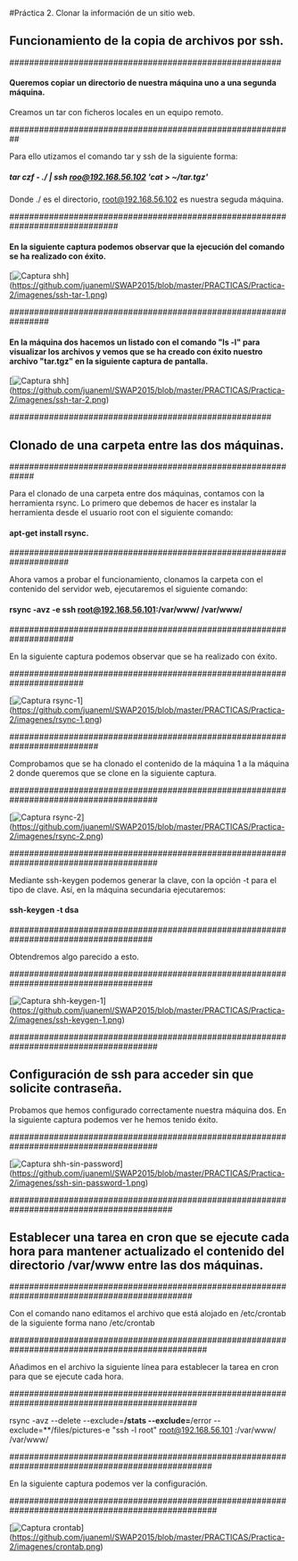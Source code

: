 #Práctica 2. Clonar la información de un sitio web.

## Funcionamiento de la copia de archivos por ssh.

#######################################################
 
#### Queremos copiar un directorio de nuestra máquina uno a una segunda máquina.
Creamos un tar con ficheros locales en un equipo remoto.

##########################################################

Para ello utizamos el comando tar y ssh de la siguiente forma:

##### tar czf - ./ | ssh roo@192.168.56.102 'cat > ~/tar.tgz'
Donde ./ es el directorio, root@192.168.56.102 es nuestra seguda máquina.

##############################################################################

#### En la siguiente captura podemos observar que la ejecución del comando se ha realizado con éxito.
[![Captura shh](https://github.com/juaneml/SWAP2015/blob/master/PRACTICAS/Practica-2/imagenes/ssh-tar-1.png)]
(https://github.com/juaneml/SWAP2015/blob/master/PRACTICAS/Practica-2/imagenes/ssh-tar-1.png)

################################################################

#### En la máquina dos hacemos un listado con el comando "ls -l"  para visualizar los archivos y vemos que se ha creado con éxito nuestro archivo "tar.tgz" en la  siguiente captura de pantalla.
[![Captura shh](https://github.com/juaneml/SWAP2015/blob/master/PRACTICAS/Practica-2/imagenes/ssh-tar-2.png)]
(https://github.com/juaneml/SWAP2015/blob/master/PRACTICAS/Practica-2/imagenes/ssh-tar-2.png)

#####################################################

## Clonado de una carpeta entre las dos máquinas.

#############################################################

Para el clonado de una carpeta entre dos máquinas, contamos con la herramienta rsync.
Lo primero que debemos de hacer es instalar la herramienta desde  el usuario root con el siguiente comando:

#### apt-get install rsync.

####################################################################

Ahora vamos a probar el funcionamiento, clonamos la carpeta con el contenido del servidor web, ejecutaremos 
el siguiente comando:

#### rsync -avz -e ssh root@192.168.56.101:/var/www/ /var/www/

#####################################################################

En la siguiente captura podemos observar que se ha realizado con éxito.

#######################################################################

[![Captura rsync-1](https://github.com/juaneml/SWAP2015/blob/master/PRACTICAS/Practica-2/imagenes/rsync-1.png)]
(https://github.com/juaneml/SWAP2015/blob/master/PRACTICAS/Practica-2/imagenes/rsync-1.png)

##########################################################################

Comprobamos que se ha clonado el contenido de la máquina 1 a la máquina 2 donde queremos que se clone en la siguiente
captura.

######################################################################################

[![Captura rsync-2](https://github.com/juaneml/SWAP2015/blob/master/PRACTICAS/Practica-2/imagenes/rsync-2.png)]
(https://github.com/juaneml/SWAP2015/blob/master/PRACTICAS/Practica-2/imagenes/rsync-2.png)

######################################################################################

Mediante ssh-keygen podemos generar la clave, con la opción -t para el tipo de clave.
Así, en la máquina secundaria ejecutaremos:

#### ssh-keygen -t dsa

#####################################################################################

Obtendremos algo parecido a esto.

#####################################################################################

[![Captura shh-keygen-1](https://github.com/juaneml/SWAP2015/blob/master/PRACTICAS/Practica-2/imagenes/ssh-keygen-1.png)]
(https://github.com/juaneml/SWAP2015/blob/master/PRACTICAS/Practica-2/imagenes/ssh-keygen-1.png)

######################################################################################

## Configuración de ssh para acceder sin que solicite contraseña.
Probamos que hemos configurado correctamente nuestra máquina dos. En la siguiente captura podemos ver he hemos 
tenido éxito.

######################################################################################

[![Captura shh-sin-password](https://github.com/juaneml/SWAP2015/blob/master/PRACTICAS/Practica-2/imagenes/ssh-sin-password-1.png)]
(https://github.com/juaneml/SWAP2015/blob/master/PRACTICAS/Practica-2/imagenes/ssh-sin-password-1.png)

#########################################################################################

## Establecer una tarea en cron que se ejecute cada hora para mantener actualizado el contenido del directorio /var/www entre las dos máquinas.

#############################################################################################

Con el comando nano editamos el archivo que está alojado en /etc/crontab de la siguiente forma nano /etc/crontab

################################################################################################

 Añadimos en el archivo la siguiente línea para establecer la tarea en cron para que se ejecute cada hora.

##############################################################################################

rsync -avz --delete --exclude=**/stats --exclude=**/error --exclude=**/files/pictures-e "ssh -l root" root@192.168.56.101 :/var/www/ /var/www/

#################################################################################################

En la siguiente captura podemos ver la configuración.

##################################################################################################

[![Captura crontab](https://github.com/juaneml/SWAP2015/blob/master/PRACTICAS/Practica-2/imagenes/crontab.png)]
(https://github.com/juaneml/SWAP2015/blob/master/PRACTICAS/Practica-2/imagenes/crontab.png)




